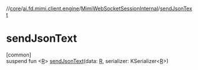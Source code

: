 //[core](../../../index.md)/[ai.fd.mimi.client.engine](../index.md)/[MimiWebSocketSessionInternal](index.md)/[sendJsonText](send-json-text.md)

# sendJsonText

[common]\
suspend fun &lt;[R](send-json-text.md)&gt; [sendJsonText](send-json-text.md)(data: [R](send-json-text.md), serializer: KSerializer&lt;[R](send-json-text.md)&gt;)
